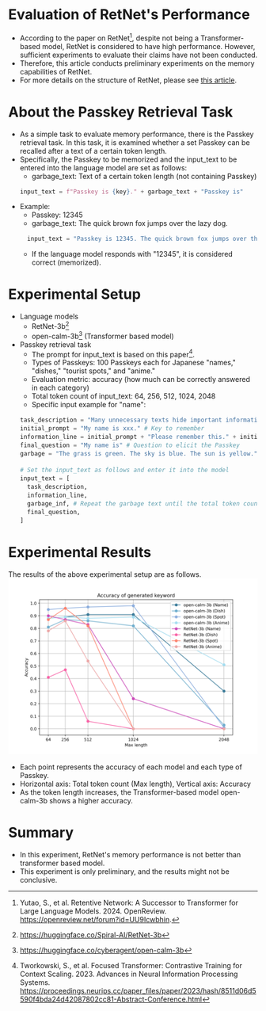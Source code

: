 # Evaluation of RetNet's Performance
- According to the paper on RetNet[^1], despite not being a Transformer-based model, RetNet is considered to have high performance. However, sufficient experiments to evaluate their claims have not been conducted.
- Therefore, this article conducts preliminary experiments on the memory capabilities of RetNet.
- For more details on the structure of RetNet, please see [this article](https://zenn.dev/spiralai/articles/a41a934599c7ec).
# About the Passkey Retrieval Task
- As a simple task to evaluate memory performance, there is the Passkey retrieval task. In this task, it is examined whether a set Passkey can be recalled after a text of a certain token length.
- Specifically, the Passkey to be memorized and the input_text to be entered into the language model are set as follows:
    - garbage_text: Text of a certain token length (not containing Passkey)
  ```python
  input_text = f"Passkey is {key}." + garbage_text + "Passkey is"
  ```
- Example:
    - Passkey: 12345
    - garbage_text: The quick brown fox jumps over the lazy dog.
  ```python
    input_text = "Passkey is 12345. The quick brown fox jumps over the lazy dog.\nPasskey is"
  ```
    - If the language model responds with "12345", it is considered correct (memorized).
# Experimental Setup
- Language models
    - RetNet-3b[^2]
    - open-calm-3b[^3] (Transformer based model)
- Passkey retrieval task
    - The prompt for input_text is based on this paper[^4].
    - Types of Passkeys: 100 Passkeys each for Japanese "names," "dishes," "tourist spots," and "anime."
    - Evaluation metric: accuracy (how much can be correctly answered in each category)
    - Total token count of input_text: 64, 256, 512, 1024, 2048
    - Specific input example for "name":
    ```python
    task_description = "Many unnecessary texts hide important information. Please find and remember it. You will be quizzed about this important information later.\n"
    initial_prompt = "My name is xxx." # Key to remember
    information_line = initial_prompt + "Please remember this." + initial_prompt + "\n"
    final_question = "My name is" # Question to elicit the Passkey
    garbage = "The grass is green. The sky is blue. The sun is yellow." # Text unrelated to the Passkey
    
    # Set the input_text as follows and enter it into the model
    input_text = [
      task_description,
      information_line,
      garbage_inf, # Repeat the garbage text until the total token count is reached
      final_question,
    ]
    ``` 

# Experimental Results
The results of the above experimental setup are as follows.
![experiment](output.png)
- Each point represents the accuracy of each model and each type of Passkey.
- Horizontal axis: Total token count (Max length), Vertical axis: Accuracy
- As the token length increases, the Transformer-based model open-calm-3b shows a higher accuracy.

# Summary
- In this experiment, RetNet's memory performance is not better than transformer based model.
- This experiment is only preliminary, and the results might not be conclusive.

[^1]: Yutao, S., et al. Retentive Network: A Successor to Transformer for Large Language Models. 2024. OpenReview. https://openreview.net/forum?id=UU9Icwbhin.
[^2]: https://huggingface.co/Spiral-AI/RetNet-3b
[^3]: https://huggingface.co/cyberagent/open-calm-3b
[^4]: Tworkowski, S., et al. Focused Transformer: Contrastive Training for Context Scaling. 2023. Advances in Neural Information Processing Systems. https://proceedings.neurips.cc/paper_files/paper/2023/hash/8511d06d5590f4bda24d42087802cc81-Abstract-Conference.html
